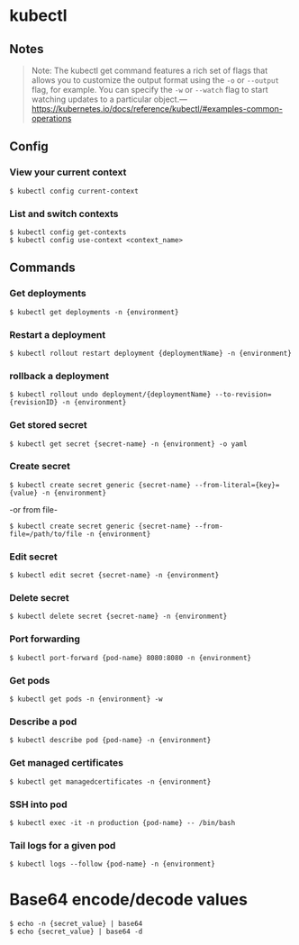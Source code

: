 # kubectl
## Notes
> Note: The kubectl get command features a rich set of flags that allows you to customize the output format using the `-o` or `--output` flag, for example. You can specify the `-w` or `--watch` flag to start watching updates to a particular object.—https://kubernetes.io/docs/reference/kubectl/#examples-common-operations

## Config
### View your current context
```
$ kubectl config current-context
```

### List and switch contexts
```
$ kubectl config get-contexts
$ kubectl config use-context <context_name>
```

## Commands
### Get deployments
```
$ kubectl get deployments -n {environment}
```

### Restart a deployment
```
$ kubectl rollout restart deployment {deploymentName} -n {environment}
```

### rollback a deployment
```
$ kubectl rollout undo deployment/{deploymentName} --to-revision={revisionID} -n {environment}
```

### Get stored secret
```
$ kubectl get secret {secret-name} -n {environment} -o yaml
```

### Create secret
```
$ kubectl create secret generic {secret-name} --from-literal={key}={value} -n {environment}
```
-or from file-
```
$ kubectl create secret generic {secret-name} --from-file=/path/to/file -n {environment}
```

### Edit secret
```
$ kubectl edit secret {secret-name} -n {environment}
```

### Delete secret
```
$ kubectl delete secret {secret-name} -n {environment}
```

### Port forwarding
```
$ kubectl port-forward {pod-name} 8080:8080 -n {environment}
```

### Get pods
```
$ kubectl get pods -n {environment} -w
```

### Describe a pod
```
$ kubectl describe pod {pod-name} -n {environment}
```

### Get managed certificates
```
$ kubectl get managedcertificates -n {environment}
```

### SSH into pod
```
$ kubectl exec -it -n production {pod-name} -- /bin/bash
```

### Tail logs for a given pod
```
$ kubectl logs --follow {pod-name} -n {environment}
```

# Base64 encode/decode values
```
$ echo -n {secret_value} | base64
$ echo {secret_value} | base64 -d
```
